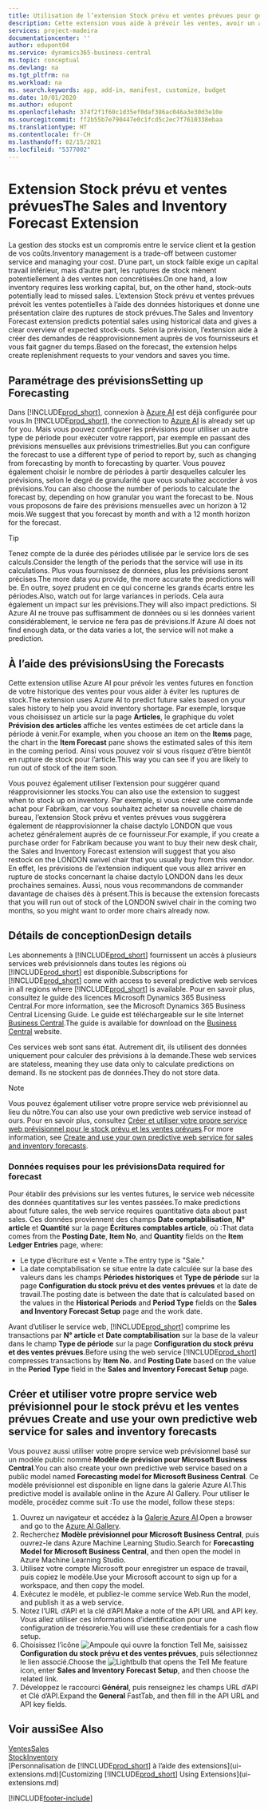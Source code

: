 ```yaml
---
title: Utilisation de l’extension Stock prévu et ventes prévues pour gérer le stock | Microsoft Docs
description: Cette extension vous aide à prévoir les ventes, avoir un aperçu clair des ruptures de stock prévues et même créer des demandes de réapprovisionnement aux fournisseurs.
services: project-madeira
documentationcenter: ''
author: edupont04
ms.service: dynamics365-business-central
ms.topic: conceptual
ms.devlang: na
ms.tgt_pltfrm: na
ms.workload: na
ms. search.keywords: app, add-in, manifest, customize, budget
ms.date: 10/01/2020
ms.author: edupont
ms.openlocfilehash: 374f2f1f60c1d35ef0daf386ac046a3e30d3e10e
ms.sourcegitcommit: ff2b55b7e790447e0c1fcd5c2ec7f7610338ebaa
ms.translationtype: HT
ms.contentlocale: fr-CH
ms.lasthandoff: 02/15/2021
ms.locfileid: "5377002"
---
```

# <a name="the-sales-and-inventory-forecast-extension"></a><span data-ttu-id="009e6-103">Extension Stock prévu et ventes prévues</span><span class="sxs-lookup"><span data-stu-id="009e6-103">The Sales and Inventory Forecast Extension</span></span>
<span data-ttu-id="009e6-104">La gestion des stocks est un compromis entre le service client et la gestion de vos coûts.</span><span class="sxs-lookup"><span data-stu-id="009e6-104">Inventory management is a trade-off between customer service and managing your cost.</span></span> <span data-ttu-id="009e6-105">D’une part, un stock faible exige un capital travail inférieur, mais d’autre part, les ruptures de stock mènent potentiellement à des ventes non concrétisées.</span><span class="sxs-lookup"><span data-stu-id="009e6-105">On one hand, a low inventory requires less working capital, but, on the other hand, stock-outs potentially lead to missed sales.</span></span> <span data-ttu-id="009e6-106">L’extension Stock prévu et ventes prévues prévoit les ventes potentielles à l’aide des données historiques et donne une présentation claire des ruptures de stock prévues.</span><span class="sxs-lookup"><span data-stu-id="009e6-106">The Sales and Inventory Forecast extension predicts potential sales using historical data and gives a clear overview of expected stock-outs.</span></span> <span data-ttu-id="009e6-107">Selon la prévision, l’extension aide à créer des demandes de réapprovisionnement auprès de vos fournisseurs et vous fait gagner du temps.</span><span class="sxs-lookup"><span data-stu-id="009e6-107">Based on the forecast, the extension helps create replenishment requests to your vendors and saves you time.</span></span>  

## <a name="setting-up-forecasting"></a><span data-ttu-id="009e6-108">Paramétrage des prévisions</span><span class="sxs-lookup"><span data-stu-id="009e6-108">Setting up Forecasting</span></span>
<span data-ttu-id="009e6-109">Dans [!INCLUDE[prod_short](includes/prod_short.md)], connexion à [Azure AI](https://azure.microsoft.com/overview/ai-platform/) est déjà configurée pour vous.</span><span class="sxs-lookup"><span data-stu-id="009e6-109">In [!INCLUDE[prod_short](includes/prod_short.md)], the connection to [Azure AI](https://azure.microsoft.com/overview/ai-platform/) is already set up for you.</span></span> <span data-ttu-id="009e6-110">Mais vous pouvez configurer les prévisions pour utiliser un autre type de période pour exécuter votre rapport, par exemple en passant des prévisions mensuelles aux prévisions trimestrielles.</span><span class="sxs-lookup"><span data-stu-id="009e6-110">But you can configure the forecast to use a different type of period to report by, such as changing from forecasting by month to forecasting by quarter.</span></span> <span data-ttu-id="009e6-111">Vous pouvez également choisir le nombre de périodes à partir desquelles calculer les prévisions, selon le degré de granularité que vous souhaitez accorder à vos prévisions.</span><span class="sxs-lookup"><span data-stu-id="009e6-111">You can also choose the number of periods to calculate the forecast by, depending on how granular you want the forecast to be.</span></span> <span data-ttu-id="009e6-112">Nous vous proposons de faire des prévisions mensuelles avec un horizon à 12 mois.</span><span class="sxs-lookup"><span data-stu-id="009e6-112">We suggest that you forecast by month and with a 12 month horizon for the forecast.</span></span> 

> [!TIP]  
>   <span data-ttu-id="009e6-113">Tenez compte de la durée des périodes utilisée par le service lors de ses calculs.</span><span class="sxs-lookup"><span data-stu-id="009e6-113">Consider the length of the periods that the service will use in its calculations.</span></span> <span data-ttu-id="009e6-114">Plus vous fournissez de données, plus les prévisions seront précises.</span><span class="sxs-lookup"><span data-stu-id="009e6-114">The more data you provide, the more accurate the predictions will be.</span></span> <span data-ttu-id="009e6-115">En outre, soyez prudent en ce qui concerne les grands écarts entre les périodes.</span><span class="sxs-lookup"><span data-stu-id="009e6-115">Also, watch out for large variances in periods.</span></span> <span data-ttu-id="009e6-116">Cela aura également un impact sur les prévisions.</span><span class="sxs-lookup"><span data-stu-id="009e6-116">They will also impact predictions.</span></span> <span data-ttu-id="009e6-117">Si Azure AI ne trouve pas suffisamment de données ou si les données varient considérablement, le service ne fera pas de prévisions.</span><span class="sxs-lookup"><span data-stu-id="009e6-117">If Azure AI does not find enough data, or the data varies a lot, the service will not make a prediction.</span></span>

## <a name="using-the-forecasts"></a><span data-ttu-id="009e6-118">À l’aide des prévisions</span><span class="sxs-lookup"><span data-stu-id="009e6-118">Using the Forecasts</span></span>
<span data-ttu-id="009e6-119">Cette extension utilise Azure AI pour prévoir les ventes futures en fonction de votre historique des ventes pour vous aider à éviter les ruptures de stock.</span><span class="sxs-lookup"><span data-stu-id="009e6-119">The extension uses Azure AI to predict future sales based on your sales history to help you avoid inventory shortage.</span></span> <span data-ttu-id="009e6-120">Par exemple, lorsque vous choisissez un article sur la page **Articles**, le graphique du volet **Prévision des articles** affiche les ventes estimées de cet article dans la période à venir.</span><span class="sxs-lookup"><span data-stu-id="009e6-120">For example, when you choose an item on the **Items** page, the chart in the **Item Forecast** pane shows the estimated sales of this item in the coming period.</span></span> <span data-ttu-id="009e6-121">Ainsi vous pouvez voir si vous risquez d’être bientôt en rupture de stock pour l’article.</span><span class="sxs-lookup"><span data-stu-id="009e6-121">This way you can see if you are likely to run out of stock of the item soon.</span></span>  

<span data-ttu-id="009e6-122">Vous pouvez également utiliser l’extension pour suggérer quand réapprovisionner les stocks.</span><span class="sxs-lookup"><span data-stu-id="009e6-122">You can also use the extension to suggest when to stock up on inventory.</span></span> <span data-ttu-id="009e6-123">Par exemple, si vous créez une commande achat pour Fabrikam, car vous souhaitez acheter sa nouvelle chaise de bureau, l’extension Stock prévu et ventes prévues vous suggèrera également de réapprovisionner la chaise dactylo LONDON que vous achetez généralement auprès de ce fournisseur.</span><span class="sxs-lookup"><span data-stu-id="009e6-123">For example, if you create a purchase order for Fabrikam because you want to buy their new desk chair, the Sales and Inventory Forecast extension will suggest that you also restock on the LONDON swivel chair that you usually buy from this vendor.</span></span> <span data-ttu-id="009e6-124">En effet, les prévisions de l’extension indiquent que vous allez arriver en rupture de stocks concernant la chaise dactylo LONDON dans les deux prochaines semaines. Aussi, nous vous recommandons de commander davantage de chaises dès à présent.</span><span class="sxs-lookup"><span data-stu-id="009e6-124">This is because the extension forecasts that you will run out of stock of the LONDON swivel chair in the coming two months, so you might want to order more chairs already now.</span></span>  

## <a name="design-details"></a><span data-ttu-id="009e6-125">Détails de conception</span><span class="sxs-lookup"><span data-stu-id="009e6-125">Design details</span></span>
<span data-ttu-id="009e6-126">Les abonnements à [!INCLUDE[prod_short](includes/prod_short.md)] fournissent un accès à plusieurs services web prévisionnels dans toutes les régions où [!INCLUDE[prod_short](includes/prod_short.md)] est disponible.</span><span class="sxs-lookup"><span data-stu-id="009e6-126">Subscriptions for [!INCLUDE[prod_short](includes/prod_short.md)] come with access to several predictive web services in all regions where [!INCLUDE[prod_short](includes/prod_short.md)] is available.</span></span> <span data-ttu-id="009e6-127">Pour en savoir plus, consultez le guide des licences Microsoft Dynamics 365 Business Central.</span><span class="sxs-lookup"><span data-stu-id="009e6-127">For more information, see the Microsoft Dynamics 365 Business Central Licensing Guide.</span></span> <span data-ttu-id="009e6-128">Le guide est téléchargeable sur le site Internet [Business Central](https://dynamics.microsoft.com/en-us/business-central/overview/).</span><span class="sxs-lookup"><span data-stu-id="009e6-128">The guide is available for download on the [Business Central](https://dynamics.microsoft.com/en-us/business-central/overview/) website.</span></span> 

<span data-ttu-id="009e6-129">Ces services web sont sans état. Autrement dit, ils utilisent des données uniquement pour calculer des prévisions à la demande.</span><span class="sxs-lookup"><span data-stu-id="009e6-129">These web services are stateless, meaning they use data only to calculate predictions on demand.</span></span> <span data-ttu-id="009e6-130">Ils ne stockent pas de données.</span><span class="sxs-lookup"><span data-stu-id="009e6-130">They do not store data.</span></span>

> [!NOTE]  
>   <span data-ttu-id="009e6-131">Vous pouvez également utiliser votre propre service web prévisionnel au lieu du nôtre.</span><span class="sxs-lookup"><span data-stu-id="009e6-131">You can also use your own predictive web service instead of ours.</span></span> <span data-ttu-id="009e6-132">Pour en savoir plus, consultez [Créer et utiliser votre propre service web prévisionnel pour le stock prévu et les ventes prévues](#AnchorText).</span><span class="sxs-lookup"><span data-stu-id="009e6-132">For more information, see [Create and use your own predictive web service for sales and inventory forecasts](#AnchorText).</span></span> 

### <a name="data-required-for-forecast"></a><span data-ttu-id="009e6-133">Données requises pour les prévisions</span><span class="sxs-lookup"><span data-stu-id="009e6-133">Data required for forecast</span></span>
<span data-ttu-id="009e6-134">Pour établir des prévisions sur les ventes futures, le service web nécessite des données quantitatives sur les ventes passées.</span><span class="sxs-lookup"><span data-stu-id="009e6-134">To make predictions about future sales, the web service requires quantitative data about past sales.</span></span> <span data-ttu-id="009e6-135">Ces données proviennent des champs **Date comptabilisation**, **N° article** et **Quantité** sur la page **Écritures comptables article**, où :</span><span class="sxs-lookup"><span data-stu-id="009e6-135">That data comes from the **Posting Date**, **Item No**, and **Quantity** fields on the **Item Ledger Entries** page, where:</span></span>
-    <span data-ttu-id="009e6-136">Le type d’écriture est « Vente ».</span><span class="sxs-lookup"><span data-stu-id="009e6-136">The entry type is "Sale."</span></span>
- <span data-ttu-id="009e6-137">La date comptabilisation se situe entre la date calculée sur la base des valeurs dans les champs **Périodes historiques** et **Type de période** sur la page **Configuration du stock prévu et des ventes prévues** et la date de travail.</span><span class="sxs-lookup"><span data-stu-id="009e6-137">The posting date is between the date that is calculated based on the values in the **Historical Periods** and **Period Type** fields on the **Sales and Inventory Forecast Setup** page and the work date.</span></span>

<span data-ttu-id="009e6-138">Avant d’utiliser le service web, [!INCLUDE[prod_short](includes/prod_short.md)] comprime les transactions par **N° article** et **Date comptabilisation** sur la base de la valeur dans le champ **Type de période** sur la page **Configuration du stock prévu et des ventes prévues**.</span><span class="sxs-lookup"><span data-stu-id="009e6-138">Before using the web service [!INCLUDE[prod_short](includes/prod_short.md)] compresses transactions by **Item No.** and **Posting Date** based on the value in the **Period Type** field in the **Sales and Inventory Forecast Setup** page.</span></span>

## <a name="create-and-use-your-own-predictive-web-service-for-sales-and-inventory-forecasts"></a><span data-ttu-id="009e6-139"><a name="AnchorText"> </a>Créer et utiliser votre propre service web prévisionnel pour le stock prévu et les ventes prévues</span><span class="sxs-lookup"><span data-stu-id="009e6-139"><a name="AnchorText"> </a>Create and use your own predictive web service for sales and inventory forecasts</span></span>
<span data-ttu-id="009e6-140">Vous pouvez aussi utiliser votre propre service web prévisionnel basé sur un modèle public nommé **Modèle de prévision pour Microsoft Business Central**.</span><span class="sxs-lookup"><span data-stu-id="009e6-140">You can also create your own predictive web service based on a public model named **Forecasting model for Microsoft Business Central**.</span></span> <span data-ttu-id="009e6-141">Ce modèle prévisionnel est disponible en ligne dans la galerie Azure AI.</span><span class="sxs-lookup"><span data-stu-id="009e6-141">This predictive model is available online in the Azure AI Gallery.</span></span> <span data-ttu-id="009e6-142">Pour utiliser le modèle, procédez comme suit :</span><span class="sxs-lookup"><span data-stu-id="009e6-142">To use the model, follow these steps:</span></span>  

1. <span data-ttu-id="009e6-143">Ouvrez un navigateur et accédez à la [Galerie Azure AI](https://go.microsoft.com/fwlink/?linkid=828352).</span><span class="sxs-lookup"><span data-stu-id="009e6-143">Open a browser and go to the [Azure AI Gallery](https://go.microsoft.com/fwlink/?linkid=828352).</span></span>  
2. <span data-ttu-id="009e6-144">Recherchez **Modèle prévisionnel pour Microsoft Business Central**, puis ouvrez-le dans Azure Machine Learning Studio.</span><span class="sxs-lookup"><span data-stu-id="009e6-144">Search for **Forecasting Model for Microsoft Business Central**, and then open the model in Azure Machine Learning Studio.</span></span>  
3. <span data-ttu-id="009e6-145">Utilisez votre compte Microsoft pour enregistrer un espace de travail, puis copiez le modèle.</span><span class="sxs-lookup"><span data-stu-id="009e6-145">Use your Microsoft account to sign up for a workspace, and then copy the model.</span></span>  
4. <span data-ttu-id="009e6-146">Exécutez le modèle, et publiez-le comme service Web.</span><span class="sxs-lookup"><span data-stu-id="009e6-146">Run the model, and publish it as a web service.</span></span>  
5. <span data-ttu-id="009e6-147">Notez l’URL d’API et la clé d’API.</span><span class="sxs-lookup"><span data-stu-id="009e6-147">Make a note of the API URL and API key.</span></span> <span data-ttu-id="009e6-148">Vous allez utiliser ces informations d’identification pour une configuration de trésorerie.</span><span class="sxs-lookup"><span data-stu-id="009e6-148">You will use these credentials for a cash flow setup.</span></span>  
6. <span data-ttu-id="009e6-149">Choisissez l’icône ![Ampoule qui ouvre la fonction Tell Me](media/ui-search/search_small.png "Dites-moi ce que vous voulez faire"), saisissez **Configuration du stock prévu et des ventes prévues**, puis sélectionnez le lien associé.</span><span class="sxs-lookup"><span data-stu-id="009e6-149">Choose the ![Lightbulb that opens the Tell Me feature](media/ui-search/search_small.png "Tell me what you want to do") icon, enter **Sales and Inventory Forecast Setup**, and then choose the related link.</span></span>  
7. <span data-ttu-id="009e6-150">Développez le raccourci **Général**, puis renseignez les champs URL d’API et Clé d’API.</span><span class="sxs-lookup"><span data-stu-id="009e6-150">Expand the **General** FastTab, and then fill in the API URL and API key fields.</span></span>  


## <a name="see-also"></a><span data-ttu-id="009e6-151">Voir aussi</span><span class="sxs-lookup"><span data-stu-id="009e6-151">See Also</span></span>
[<span data-ttu-id="009e6-152">Ventes</span><span class="sxs-lookup"><span data-stu-id="009e6-152">Sales</span></span>](sales-manage-sales.md)  
[<span data-ttu-id="009e6-153">Stock</span><span class="sxs-lookup"><span data-stu-id="009e6-153">Inventory</span></span>](inventory-manage-inventory.md)  
<span data-ttu-id="009e6-154">[Personnalisation de [!INCLUDE[prod_short](includes/prod_short.md)] à l’aide des extensions](ui-extensions.md)</span><span class="sxs-lookup"><span data-stu-id="009e6-154">[Customizing [!INCLUDE[prod_short](includes/prod_short.md)] Using Extensions](ui-extensions.md)</span></span>  


[!INCLUDE[footer-include](includes/footer-banner.md)]